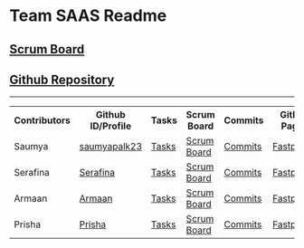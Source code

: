 # Team SAAS Readme
## [Scrum Board](https://github.com/users/saumyapalk23/projects/2)
## [Github Repository](https://github.com/saumyapalk23/team5)
***
<table id="readmeinformation">

<tr>
<th>Contributors</th>
<th>Github ID/Profile</th>
<th>Tasks</th>
<th>Scrum Board</th>
<th>Commits</th>
<th>Github Pages</th>
</tr>

<tr>
<td>Saumya</td>
<td>
<a href="https://github.com/saumyapalk23" target="_blank">saumyapalk23</a>
</td>
<td>
<a href="https://github.com/sarayu-pr11/saas/issues/assigned/saumyapalk23" target="_blank">Tasks</a>
</td>
  <td>  <a href="https://github.com/saumyapalk23/team5/projects/1" target="_blank">Scrum Board</a></td>
<td>  <a href="https://github.com/saumyapalk23/saas/commits?author=saumyapalk23" target="_blank">Commits</a>

</td>
<td>  <a href="https://saumyapalk23.github.io/saumyafastpages/" target="_blank">Fastpages</a>

</td>
</tr>
<tr>
<td>Serafina</td>
<td>
  <a href="https://github.com/arushi10" target="_blank">Serafina</a>
</td>
<td>
<a href="https://github.com/sarayu-pr11/saas/issues?q=is%3Aopen+assignee%3A%40me" target="_blank">Tasks</a>
</td>
<td>
  <a href="https://github.com/sarayu-pr11/saas/projects/1" target="_blank">Scrum Board</a>
</td>
<td>
  <a href="https://github.com/sarayu-pr11/saas/commits?author=arushi10" target="_blank">Commits</a>
</td>
<td>
  <a href="https://arushi10.github.io/individual/" target="_blank">Fastpages</a>
</td>

</tr>
<tr>
<td>Armaan</td>
<td>
  <a href="https://github.com/saumyapalk23" target="_blank">Armaan</a>
</td>
<td>
<a href="https://github.com/sarayu-pr11/saas/issues?q=is%3Aopen+assignee%3A%40me" target="_blank">Tasks</a>
</td>
<td>
  <a href="https://github.com/sarayu-pr11/saas/projects/1" target="_blank">Scrum Board</a>
</td>
<td>
  <a href="https://github.com/sarayu-pr11/saas/commits?author=saumyapalk23" target="_blank">Commits</a>
</td>
<td>
  <a href="https://saumyapalk23.github.io/Saumya-Palakodety-Trimester-3-/" target="_blank">Fastpages</a>
</td>

</tr>
<tr>
<td>Prisha</td>
<td>
  <a href="https://github.com/PrishaB" target="_blank">Prisha</a>
</td>

 <td>
  <a href="https://github.com/sarayu-pr11/saas/issues?q=assignee%3AAadyaDaita+is%3Aopen" target="_blank">Tasks</a>
</td>
  
<td>
    <a href="https://github.com/sarayu-pr11/saas/projects/1?card_filter_query=assignee%3Aaadyadaita" target="_blank">Scrum Board</a>
</td>
  
<td>
    <a href="https://github.com/sarayu-pr11/saas/commits?author=AadyaDaita" target="_blank">Commits</a>
</td>                                                                                                
                                                                                                  
<td>
 <a href="https://aadyadaita.github.io/indiv_repo/" target="_blank">Fastpages</a> 
</td>
</table>
